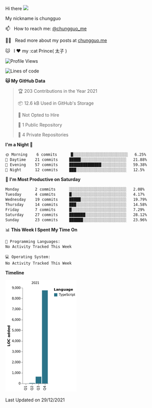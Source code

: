 Hi there <img src="https://media.giphy.com/media/hvRJCLFzcasrR4ia7z/giphy.gif" width="25px">

My nickname is chungguo


📫 &nbsp; How to reach me: [@chungguo_me](https://twitter.com/chungguo_me)

👨‍💻 &nbsp; Read more about my posts at [chungguo.me](https://chungguo.me)

🐱 &nbsp; I :heart: my :cat Prince( 太子 )

<!--START_SECTION:waka-->
![Profile Views](http://img.shields.io/badge/Profile%20Views-407-blue)

![Lines of code](https://img.shields.io/badge/From%20Hello%20World%20I%27ve%20Written-9%20Thousand%20lines%20of%20code-blue)

**🐱 My GitHub Data** 

> 🏆 203 Contributions in the Year 2021
 > 
> 📦 12.6 kB Used in GitHub's Storage 
 > 
> 🚫 Not Opted to Hire
 > 
> 📜 1 Public Repository 
 > 
> 🔑 4 Private Repositories  
 > 
**I'm a Night 🦉** 

```text
🌞 Morning    6 commits      █░░░░░░░░░░░░░░░░░░░░░░░░   6.25% 
🌆 Daytime    21 commits     █████░░░░░░░░░░░░░░░░░░░░   21.88% 
🌃 Evening    57 commits     ██████████████░░░░░░░░░░░   59.38% 
🌙 Night      12 commits     ███░░░░░░░░░░░░░░░░░░░░░░   12.5%

```
📅 **I'm Most Productive on Saturday** 

```text
Monday       2 commits      ░░░░░░░░░░░░░░░░░░░░░░░░░   2.08% 
Tuesday      4 commits      █░░░░░░░░░░░░░░░░░░░░░░░░   4.17% 
Wednesday    19 commits     █████░░░░░░░░░░░░░░░░░░░░   19.79% 
Thursday     14 commits     ███░░░░░░░░░░░░░░░░░░░░░░   14.58% 
Friday       7 commits      █░░░░░░░░░░░░░░░░░░░░░░░░   7.29% 
Saturday     27 commits     ███████░░░░░░░░░░░░░░░░░░   28.12% 
Sunday       23 commits     ██████░░░░░░░░░░░░░░░░░░░   23.96%

```


📊 **This Week I Spent My Time On** 

```text
💬 Programming Languages: 
No Activity Tracked This Week

💻 Operating System: 
No Activity Tracked This Week

```

**Timeline**

![Chart not found](https://raw.githubusercontent.com/chungguo/chungguo/main/charts/bar_graph.png) 


 Last Updated on 29/12/2021
<!--END_SECTION:waka-->
